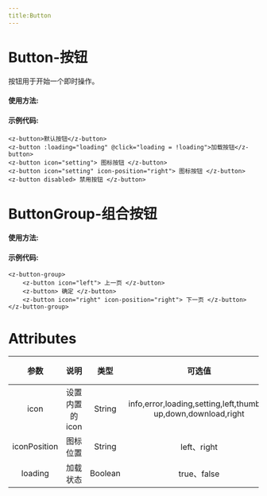 ```yaml
---
title:Button
---
```


# Button-按钮

按钮用于开始一个即时操作。

#### 使用方法:

<ClientOnly>
<button-demos></button-demos>
</ClientOnly>

#### 示例代码:

```
<z-button>默认按钮</z-button>
<z-button :loading="loading" @click="loading = !loading">加载按钮</z-button>
<z-button icon="setting"> 图标按钮 </z-button>
<z-button icon="setting" icon-position="right"> 图标按钮 </z-button>
<z-button disabled> 禁用按钮 </z-button>
```

# ButtonGroup-组合按钮

#### 使用方法:

<ClientOnly>
<button-group-demos></button-group-demos>
</ClientOnly>

#### 示例代码:

```
<z-button-group>
    <z-button icon="left"> 上一页 </z-button>
    <z-button> 确定 </z-button>
    <z-button icon="right" icon-position="right"> 下一页 </z-button>
</z-button-group>
```

# Attributes

|     参数     |      说明       |  类型   |                            可选值                             | 默认值 |
| :----------: | :-------------: | :-----: | :-----------------------------------------------------------: | :----: |
|     icon     | 设置内置的 icon | String  | info,error,loading,setting,left,thumbs-up,down,download,right |  类型  |
| iconPosition |    图标位置     | String  |                          left、right                          |  left  |
|   loading    |    加载状态     | Boolean |                          true、false                          | false  |
